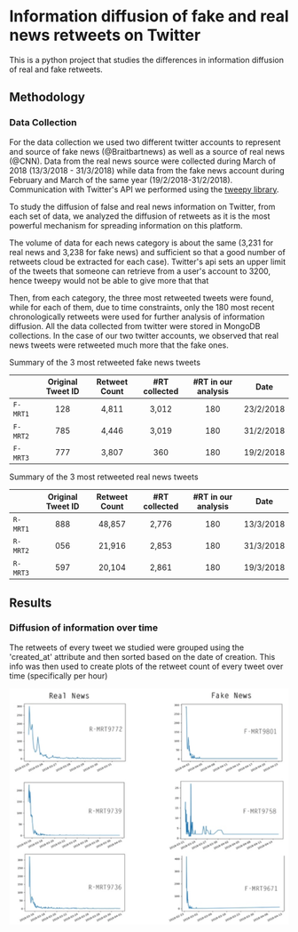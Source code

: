 # Information diffusion of fake and real news retweets on Twitter

This is a python project that studies the differences in information diffusion of real and fake retweets. 
## Methodology

### Data Collection

For the data collection we used two different twitter accounts to represent and source of fake news (@Braitbartnews) as well as a source of real news (@CNN). Data from the real news source were collected during March of 2018 (13/3/2018 - 31/3/2018) while 
data from the fake news account during February and March of the same year (19/2/2018-31/2/2018). Communication with Twitter's API we performed using the [tweepy library](https://www.tweepy.org/).


To study the diffusion of false and real news information on Twitter, from each set of data, we analyzed the diffusion of retweets as it is the most powerful mechanism for spreading information on this platform.

The volume of data for each news category is about the same (3,231 for real news and 3,238 for fake news) and sufficient so that a good number of retweets cloud be extracted for each case). Twitter's api sets an upper limit of the tweets that someone 
can retrieve from a user's account to 3200, hence tweepy would not be able to give more that that 

Then, from each category, the three most retweeted tweets were found, while for each of them, due to time constraints, only the 180 most recent chronologically retweets were used for further analysis of information diffusion. All the data collected from twitter 
were stored in MongoDB collections. In the case of our two twitter accounts, we observed that real news tweets were retweeted much more that the fake ones.

Summary of the 3 most retweeted fake news tweets 

|  | Original Tweet ID | Retweet Count | #RT collected | #RT in our analysis | Date | 
| --- | :---: | :---: | :---: | :---: | :---: |
| `F- MRT1` | 128 | 4,811 | 3,012 | 180 | 23/2/2018 | 
| `F- MRT2` | 785 | 4,446 | 3,019 | 180 | 31/2/2018 | 
| `F- MRT3` | 777 | 3,807 | 360 | 180 |  19/2/2018 | 

Summary of the 3 most retweeted real news tweets 

|  | Original Tweet ID | Retweet Count | #RT collected | #RT in our analysis | Date | 
| --- | :---: | :---: | :---: | :---: | :---: | 
| `R- MRT1` | 888 | 48,857 | 2,776 | 180 | 13/3/2018 | 
| `R- MRT2` | 056 | 21,916 | 2,853 | 180 | 31/3/2018 | 
| `R- MRT3` | 597 | 20,104 | 2,861 | 180 |  19/3/2018 | 


## Results

### Diffusion of information over time

The retweets of every tweet we studied were grouped using the 'created_at' attribute and then sorted based on the date of creation. This info was then used to create plots of the retweet count of every tweet over time (specifically per hour)


![alt text](https://github.com/diliadis/twitter_info_diffusion/blob/master/results_per_retweet/summary/Screen%20Shot%202019-07-29%20at%201.19.04%20PM.png)